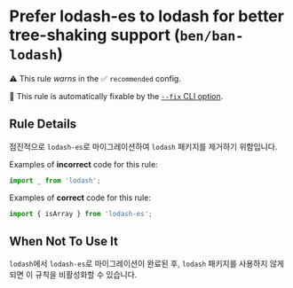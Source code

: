 # Prefer lodash-es to lodash for better tree-shaking support (`ben/ban-lodash`)

⚠️ This rule _warns_ in the ✅ `recommended` config.

🔧 This rule is automatically fixable by the [`--fix` CLI option](https://eslint.org/docs/latest/user-guide/command-line-interface#--fix).

<!-- end auto-generated rule header -->

## Rule Details

점진적으로 `lodash-es`로 마이그레이션하여 `lodash` 패키지를 제거하기 위함입니다.

Examples of **incorrect** code for this rule:

```js
import _ from 'lodash';
```

Examples of **correct** code for this rule:

```js
import { isArray } from 'lodash-es';
```

## When Not To Use It

`lodash`에서 `lodash-es`로 마이그레이션이 완료된 후, `lodash` 패키지를 사용하지 않게 되면 이 규칙을 비활성화할 수 있습니다.
